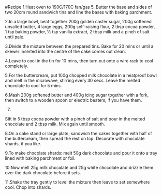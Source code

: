 #Recipe
1.Heat oven to 190C/170C fan/gas 5. Butter the base and sides of two 20cm round sandwich tins and line the bases with baking parchment.

2.In a large bowl, beat together 200g golden caster sugar, 200g softened unsalted butter, 4 large eggs, 200g self-raising flour, 2 tbsp cocoa powder, 1 tsp baking powder, ½ tsp vanilla extract, 2 tbsp milk and a pinch of salt until pale.

3.Divide the mixture between the prepared tins. Bake for 20 mins or until a skewer inserted into the centre of the cake comes out clean.

4.Leave to cool in the tin for 10 mins, then turn out onto a wire rack to cool completely.

5.For the buttercream, put 100g chopped milk chocolate in a heatproof bowl and melt in the microwave, stirring every 30 secs. Leave the melted chocolate to cool for 5 mins.

6.Mash 200g softened butter and 400g icing sugar together with a fork, then switch to a wooden spoon or electric beaters, if you have them.

7.
Sift in 5 tbsp cocoa powder with a pinch of salt and pour in the melted chocolate and 2 tbsp milk. Mix again until smooth.

8.On a cake stand or large plate, sandwich the cakes together with half of the buttercream, then spread the rest on top. Decorate with chocolate shards, if you like.

9.To make chocolate shards: melt 50g dark chocolate and pour it onto a tray lined with baking parchment or foil.

10.Now melt 25g milk chocolate and 25g white chocolate and drizzle them over the dark chocolate before it sets.

11.Shake the tray gently to level the mixture then leave to set somewhere cool. Chop into shards.
